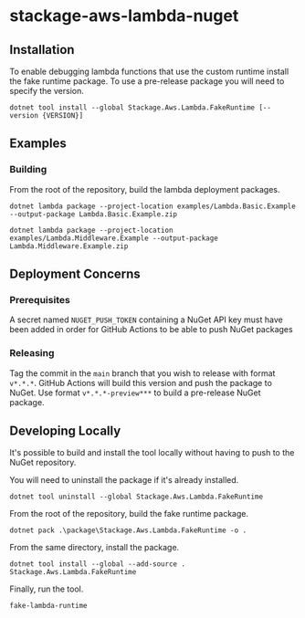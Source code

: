 # stackage-aws-lambda-nuget

## Installation

To enable debugging lambda functions that use the custom runtime install the fake runtime package. To use a pre-release package you will need to specify the version.

`dotnet tool install --global Stackage.Aws.Lambda.FakeRuntime [--version {VERSION}]`

## Examples

### Building

From the root of the repository, build the lambda deployment packages.

`dotnet lambda package --project-location examples/Lambda.Basic.Example --output-package Lambda.Basic.Example.zip`

`dotnet lambda package --project-location examples/Lambda.Middleware.Example --output-package Lambda.Middleware.Example.zip`

## Deployment Concerns

### Prerequisites

A secret named `NUGET_PUSH_TOKEN` containing a NuGet API key must have been added in order for GitHub Actions to be able to push NuGet packages

### Releasing

Tag the commit in the `main` branch that you wish to release with format `v*.*.*`. GitHub Actions will build this version and push the package to NuGet. Use format `v*.*.*-preview***` to build a pre-release NuGet package.

## Developing Locally

It's possible to build and install the tool locally without having to push to the NuGet repository.

You will need to uninstall the package if it's already installed.

`dotnet tool uninstall --global Stackage.Aws.Lambda.FakeRuntime`

From the root of the repository, build the fake runtime package.

`dotnet pack .\package\Stackage.Aws.Lambda.FakeRuntime -o .`

From the same directory, install the package.

`dotnet tool install --global --add-source . Stackage.Aws.Lambda.FakeRuntime`

Finally, run the tool.

`fake-lambda-runtime`
